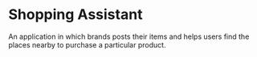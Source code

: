 # Shopping Assistant

  An application in which brands posts their items and helps users find the places nearby to purchase a particular product.
